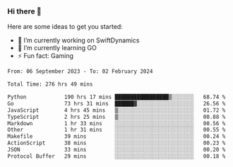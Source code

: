 ### Hi there 👋

Here are some ideas to get you started:

- 🔭 I’m currently working on SwiftDynamics
- 🌱 I’m currently learning GO
-  ⚡ Fun fact: Gaming
  
  <!--
- 👯 I’m looking to collaborate on ...
- 🤔 I’m looking for help with ...
- 💬 Ask me about ...
- 📫 How to reach me: ...
- 😄 Pronouns: ...
-->

<!--START_SECTION:waka-->

```txt
From: 06 September 2023 - To: 02 February 2024

Total Time: 276 hrs 49 mins

Python            190 hrs 17 mins █████████████████▒░░░░░░░   68.74 %
Go                73 hrs 31 mins  ██████▓░░░░░░░░░░░░░░░░░░   26.56 %
JavaScript        4 hrs 45 mins   ▒░░░░░░░░░░░░░░░░░░░░░░░░   01.72 %
TypeScript        2 hrs 25 mins   ▒░░░░░░░░░░░░░░░░░░░░░░░░   00.88 %
Markdown          1 hr 33 mins    ░░░░░░░░░░░░░░░░░░░░░░░░░   00.56 %
Other             1 hr 31 mins    ░░░░░░░░░░░░░░░░░░░░░░░░░   00.55 %
Makefile          39 mins         ░░░░░░░░░░░░░░░░░░░░░░░░░   00.24 %
ActionScript      38 mins         ░░░░░░░░░░░░░░░░░░░░░░░░░   00.23 %
JSON              33 mins         ░░░░░░░░░░░░░░░░░░░░░░░░░   00.20 %
Protocol Buffer   29 mins         ░░░░░░░░░░░░░░░░░░░░░░░░░   00.18 %
```

<!--END_SECTION:waka-->

